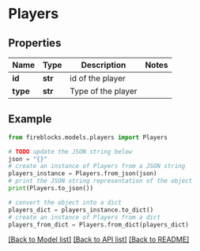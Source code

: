 # Players


## Properties

Name | Type | Description | Notes
------------ | ------------- | ------------- | -------------
**id** | **str** | id of the player | 
**type** | **str** | Type of the player | 

## Example

```python
from fireblocks.models.players import Players

# TODO update the JSON string below
json = "{}"
# create an instance of Players from a JSON string
players_instance = Players.from_json(json)
# print the JSON string representation of the object
print(Players.to_json())

# convert the object into a dict
players_dict = players_instance.to_dict()
# create an instance of Players from a dict
players_from_dict = Players.from_dict(players_dict)
```
[[Back to Model list]](../README.md#documentation-for-models) [[Back to API list]](../README.md#documentation-for-api-endpoints) [[Back to README]](../README.md)


